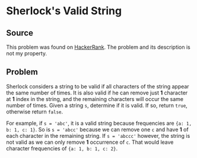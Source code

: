 # Sherlock's Valid String

## Source
This problem was found on [HackerRank][hr].  The problem and its description is
not my property.

## Problem
Sherlock considers a string to be valid if all characters of the string appear
the same number of times. It is also valid if he can remove just **1**
character at **1** index in the string, and the remaining characters will occur
the same number of times. Given a string `s`, determine if it is valid. If so,
return `true`, otherwise return `false`.

For example, if `s = 'abc'`, it is a valid string because frequencies are `{a:
1, b: 1, c: 1}`. So is `s = 'abcc'` because we can remove one `c` and have
**1** of each character in the remaining string. If `s = 'abccc'` however, the
string is not valid as we can only remove **1** occurrence of `c`. That would
leave character frequencies of `{a: 1, b: 1, c: 2}`. 

[hr]: https://www.hackerrank.com/challenges/sherlock-and-valid-string/problem
